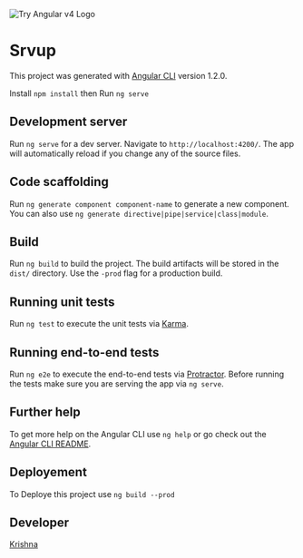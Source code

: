 ![Try Angular v4 Logo](https://www.valuecoders.com/blog/wp-content/uploads/2017/03/angular-4-release.jpg)

# Srvup

This project was generated with [Angular CLI](https://github.com/angular/angular-cli) version 1.2.0.

Install `npm install` then Run `ng serve`

## Development server

Run `ng serve` for a dev server. Navigate to `http://localhost:4200/`. The app will automatically reload if you change any of the source files.

## Code scaffolding

Run `ng generate component component-name` to generate a new component. You can also use `ng generate directive|pipe|service|class|module`.

## Build

Run `ng build` to build the project. The build artifacts will be stored in the `dist/` directory. Use the `-prod` flag for a production build.

## Running unit tests

Run `ng test` to execute the unit tests via [Karma](https://karma-runner.github.io).

## Running end-to-end tests

Run `ng e2e` to execute the end-to-end tests via [Protractor](http://www.protractortest.org/).
Before running the tests make sure you are serving the app via `ng serve`.

## Further help

To get more help on the Angular CLI use `ng help` or go check out the [Angular CLI README](https://github.com/angular/angular-cli/blob/master/README.md).

## Deployement 

To Deploye this project use `ng build --prod` 

## Developer

[Krishna](https://github.com/krishnaUIDev)
